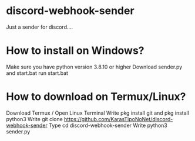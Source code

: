 # discord-webhook-sender
Just a sender for discord....

# How to install on Windows?

Make sure you have python version 3.8.10 or higher
Download sender.py and start.bat
run start.bat

# How to download on Termux/Linux?

Download Termux / Open Linux Terminal
Write pkg install git and pkg install python3
Write git clone https://github.com/KarasTipoNoNet/discord-webhook-sender
Type cd discord-webhook-sender
Write python3 sender.py

